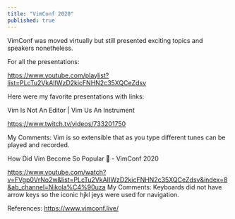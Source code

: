 ```yaml
---
title: "VimConf 2020"
published: true
---
```


VimConf was moved virtually but still presented exciting topics and speakers nonetheless.

For all the presentations:

https://www.youtube.com/playlist?list=PLcTu2VkAIIWzD2kicFNHN2c35XQCeZdsv


Here were my favorite presentations with links:

Vim Is Not An Editor | Vim Us An Instrument

https://www.twitch.tv/videos/733201750

My Comments: Vim is so extensible that as you type different tunes can be played and recorded.



How Did Vim Become So Popular 🏺 - VimConf 2020

https://www.youtube.com/watch?v=FVgp0VrNo2w&list=PLcTu2VkAIIWzD2kicFNHN2c35XQCeZdsv&index=8&ab_channel=Nikola%C4%90uza
My Comments: Keyboards did not have arrow keys so the iconic hjkl jeys were used for navigation.



References:
https://www.vimconf.live/

